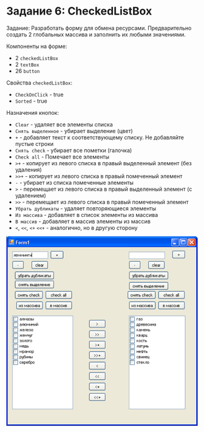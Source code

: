 # Задание 6: CheckedListBox

Задание: Разработать форму для обмена ресурсами. Предварительно создать 2 глобальных массива и заполнить их любыми значениями.

Компоненты на форме:
- 2 `checkedListBox`
- 2 `textBox`
- 26 `button`

Свойства `checkedListBox`:
- `CheckOnClick` - true
- `Sorted` - true

Назначения кнопок:
- `Clear` - удаляет все элементы списка
- `Снять выделенное` - убирает выделение (цвет)
- `+` - добавляет текст к соответствующему списку. Не добавляйте пустые строки
- `Снять check` - убирает все пометки (галочка)
- `Check all` - Помечает все элементы
- `>+` - копирует из левого списка в правый выделенный элемент (без удаления)
- `>>+` - копирует из левого списка в правый помеченный элемент
- `-` - убирает из списка помеченные элементы
- `>` - перемещает из левого списка в правый выделенный элемент (с удалением)
- `>>` - перемещает из левого списка в правый помеченный элемент
- `Убрать дубликаты` - удаляет повторяющиеся элементы
- `Из массива` - добавляет в список элементы из массива
- `В массив` - добавляет в массив элементы из массив
- `<`, `<<`, `<+` `<<+` - аналогично, но в другую сторону

![](https://github.com/kefaxoo/csharp-bsuir/raw/main/courses/l6/images/Picture%201.png)